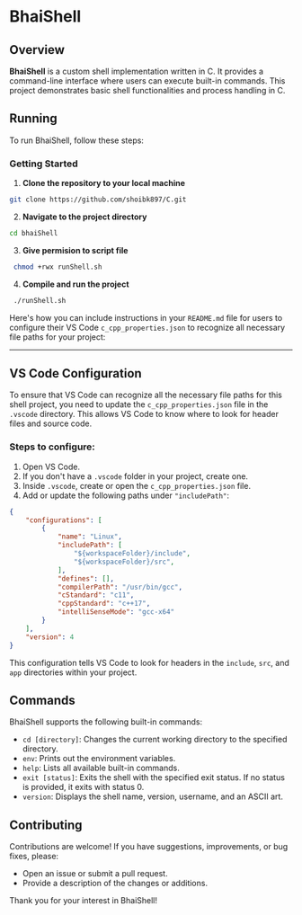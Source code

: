 # BhaiShell

## Overview

**BhaiShell** is a custom shell implementation written in C. It provides a command-line interface where users can execute built-in commands. This project demonstrates basic shell functionalities and process handling in C.

## Running

To run BhaiShell, follow these steps:

### Getting Started

   1. **Clone the repository to your local machine**

   ```bash
   git clone https://github.com/shoibk897/C.git
   ```
   
   2. **Navigate to the project directory**

   ```bash
   cd bhaiShell
   ```
   3. **Give permision to script file**

   ```bash
    chmod +rwx runShell.sh
   ```
   
   4. **Compile and run the project**

   ```bash
    ./runShell.sh
   ```
Here's how you can include instructions in your `README.md` file for users to configure their VS Code `c_cpp_properties.json` to recognize all necessary file paths for your project:

---

## VS Code Configuration

To ensure that VS Code can recognize all the necessary file paths for this shell project, you need to update the `c_cpp_properties.json` file in the `.vscode` directory. This allows VS Code to know where to look for header files and source code.

### Steps to configure:

1. Open VS Code.
2. If you don't have a `.vscode` folder in your project, create one.
3. Inside `.vscode`, create or open the `c_cpp_properties.json` file.
4. Add or update the following paths under `"includePath"`:

```json
{
    "configurations": [
        {
            "name": "Linux",
            "includePath": [
                "${workspaceFolder}/include",
                "${workspaceFolder}/src",
            ],
            "defines": [],
            "compilerPath": "/usr/bin/gcc",
            "cStandard": "c11",
            "cppStandard": "c++17",
            "intelliSenseMode": "gcc-x64"
        }
    ],
    "version": 4
}
```
This configuration tells VS Code to look for headers in the `include`, `src`, and `app` directories within your project.


## Commands

BhaiShell supports the following built-in commands:

- `cd [directory]`: Changes the current working directory to the specified directory.
- `env`: Prints out the environment variables.
- `help`: Lists all available built-in commands.
- `exit [status]`: Exits the shell with the specified exit status. If no status is provided, it exits with status 0.
- `version`: Displays the shell name, version, username, and an ASCII art.

## Contributing

Contributions are welcome! If you have suggestions, improvements, or bug fixes, please:

- Open an issue or submit a pull request.
- Provide a description of the changes or additions.

Thank you for your interest in BhaiShell!
